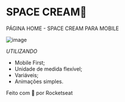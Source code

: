 # SPACE CREAM🍦

PÁGINA HOME - SPACE CREAM PARA MOBILE

![image](https://user-images.githubusercontent.com/123137526/220173877-c347d7c3-d974-467a-b782-66e75cf1eaf5.png)

_UTILIZANDO_

- Mobile First;
- Unidade de medida flexível;
- Variáveis;
- Animações simples.

Feito com 💜 por Rocketseat
